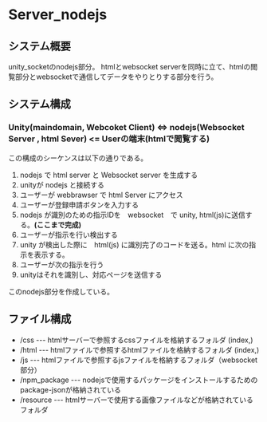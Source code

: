 # Server_nodejs

## システム概要

unity_socketのnodejs部分。
htmlとwebsocket serverを同時に立て、htmlの閲覧部分とwebsocketで通信してデータをやりとりする部分を行う。

## システム構成

### Unity(maindomain, Webcoket Client) <=> nodejs(Websocket Server , html Sever) <= Userの端末(htmlで閲覧する)

この構成のシーケンスは以下の通りである。

1. nodejs で html server と Websocket server を生成する
2. unityが nodejs と接続する
3. ユーザーが webbrawser で html Server にアクセス
4. ユーザーが登録申請ボタンを入力する
5. nodejs が識別のための指示IDを　websocket　で unity, html(js)に送信する。**(ここまで完成)**
6. ユーザーが指示を行い検出する
7. unity が検出した際に　html(js) に識別完了のコードを送る。html に次の指示を表示する。
8. ユーザーが次の指示を行う
9. unityはそれを識別し、対応ページを送信する

このnodejs部分を作成している。

## ファイル構成

* /css --- htmlサーバーで参照するcssファイルを格納するフォルダ (index,)
* /html --- htmlファイルで参照するhtmlファイルを格納するフォルダ (index,)
* /js --- htmlファイルで参照するjsファイルを格納するフォルダ（websocket部分）
* /npm_package --- nodejsで使用するパッケージをインストールするためのpackage-jsonが格納されている
* /resource --- htmlサーバーで使用する画像ファイルなどが格納されているフォルダ